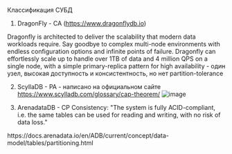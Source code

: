 Классификация СУБД
1. DragonFly - CA (<link>https://www.dragonflydb.io</link>)

 Dragonfly is architected to deliver the scalability that modern data workloads require. Say goodbye to complex multi-node environments with endless configuration options and infinite points of failure. Dragonfly can effortlessly scale up to handle over 1TB of data and 4 million QPS on a single node, with a simple primary-replica pattern for high availability - один узел, высокая доступность и консистентность, но нет partition-tolerance
 
2. ScyllaDB - PA - написано на официальном сайте <link>https://www.scylladb.com/glossary/cap-theorem/</link>
   ![image](https://github.com/Annstasia/DBSM_BDSM/assets/45208486/52b2dd07-d38a-41d2-b53e-76f462d2b565)

3. ArenadataDB - CP
Consistency: "The system is fully ACID-compliant, i.e. the same tables can be used for reading and writing, with no risk of data loss."
<link>https://docs.arenadata.io/en/ADB/current/concept/data-model/tables/partitioning.html</link>
